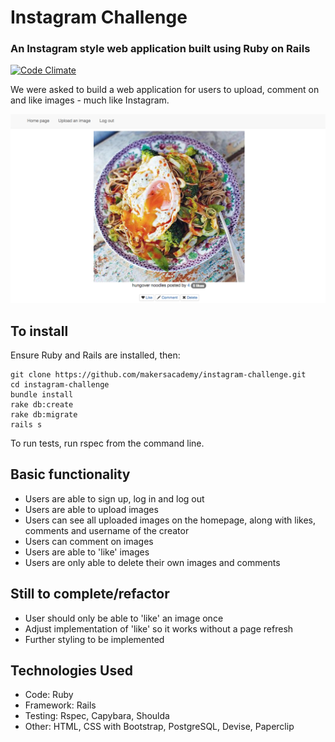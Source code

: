 Instagram Challenge
=======================

### An Instagram style web application built using Ruby on Rails

[![Code Climate](https://codeclimate.com/github/KateWilkinson/instagram-challenge/badges/gpa.svg)](https://codeclimate.com/github/KateWilkinson/instagram-challenge)

We were asked to build a web application for users to upload, comment on and like images - much like Instagram.

![Screenshot](./public/screenshots/screenshot1.jpg?raw=true)

## To install

Ensure Ruby and Rails are installed, then:

```
git clone https://github.com/makersacademy/instagram-challenge.git
cd instagram-challenge
bundle install
rake db:create
rake db:migrate
rails s
```
To run tests, run rspec from the command line.

## Basic functionality

- Users are able to sign up, log in and log out
- Users are able to upload images
- Users can see all uploaded images on the homepage, along with likes, comments and username of the creator
- Users can comment on images
- Users are able to 'like' images
- Users are only able to delete their own images and comments


## Still to complete/refactor

- User should only be able to 'like' an image once
- Adjust implementation of 'like' so it works without a page refresh
- Further styling to be implemented


## Technologies Used

- Code: Ruby
- Framework: Rails
- Testing: Rspec, Capybara, Shoulda
- Other: HTML, CSS with Bootstrap, PostgreSQL, Devise, Paperclip
